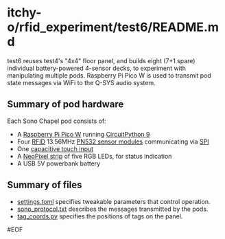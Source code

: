 # itchy-o/rfid_experiment/test6/README.md

test6 reuses test4's "4x4" floor panel,
and builds eight (7+1 spare) individual battery-powered 4-sensor decks,
to experiment with manipulating multiple pods.
Raspberry Pi Pico W is used to transmit pod state messages via WiFi to the
Q-SYS audio system.

## Summary of pod hardware
Each Sono Chapel pod consists of:
- A [Raspberry Pi Pico W](https://www.raspberrypi.com/products/raspberry-pi-pico/)
running [CircuitPython 9](https://circuitpython.org/)
- Four [RFID](https://en.wikipedia.org/wiki/Radio-frequency_identification)
13.56MHz [PN532 sensor modules](https://www.ebay.com/sch/i.html?_nkw=pn532+rfid+v3)
communicating via [SPI](https://en.wikipedia.org/wiki/Serial_Peripheral_Interface)
- One [capacitive touch input](https://learn.adafruit.com/circuitpython-essentials/circuitpython-cap-touch)
- A [NeoPixel strip](https://learn.adafruit.com/circuitpython-essentials/circuitpython-neopixel)
of five RGB LEDs, for status indication
- A USB 5V powerbank battery

## Summary of files
- [settings.toml](settings.toml) specifies tweakable parameters that control operation.
- [sono_protocol.txt](sono_protocol.txt) describes the messages transmitted by the pods.
- [tag_coords.py](tag_coords.py) specifies the positions of tags on the panel.

#EOF
